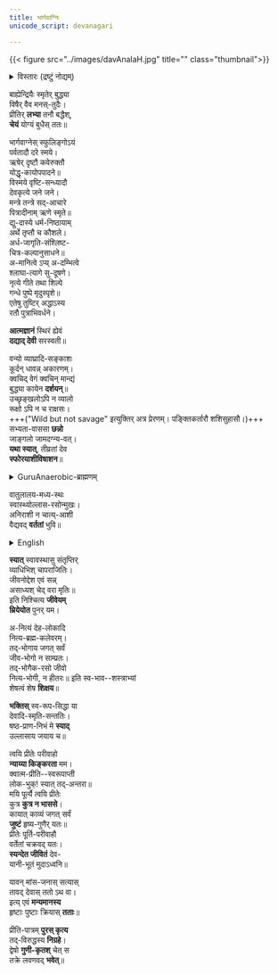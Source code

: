 ```yaml
---
title: भार्गवाग्निः
unicode_script: devanagari

---
```


{{< figure src="../images/davAnalaH.jpg" title="" class="thumbnail">}}

<details><summary>विस्तारः (द्रष्टुं नोद्यम्)</summary>

कालः \- २०१७ त आरब्धम्, ततो नित्यस्मृतौ प्रयुज्यमानम्, काले काले परिवर्त्यमानं च। 
</details>

बाह्येन्द्रियैः स्मृतेर् बुद्ध्या  
विषैर् वैव मनस्-तुदैः।  
प्रीतिर् **लभ्या** तनौ बद्धैश्,  
**चेयं** योग्यं बुधैस् ततः॥

भार्गवाग्नेस् स्फुलिङ्गोऽयं  
पर्वतादौ दरे स्मये।  
ऋषेर् दृष्टौ कवेरुक्तौ  
योद्धृ-कायोपपादने॥  
विस्मये वृष्टि-सन्ध्यादौ  
देवकृत्ये जने जने।  
मन्त्रे तन्त्रे सद्-आचारे  
पित्रादीनाम् ऋणे स्मृते॥  
द्यु-दास्ये धर्म-निष्ठायाम्  
अर्थे तृप्तौ च कौशले।  
अर्ध-जागृति-संश्लिष्ट-  
चित्र-कल्पानुसाधने॥    
अ-मानित्वे ऽप्य् अ-दम्भित्वे  
श्लाघा-त्यागे सु-दूषणे।  
नृत्ये गीते तथा शिल्पे  
गन्धे पुष्पे मृदुस्पृशे॥    
एतेषु तुष्टिर् अद्धाऽस्य  
रतौ पुत्राभिवर्धने। 

**आत्मज्ञानं** स्थिरं ह्येवं  
**दद्याद् देवी** सरस्वती॥

वन्यो व्याघ्रादि-सङ्काशः  
कूर्दन् धावन्न् अकारणम्।  
क्वचिद् वेगं क्वचिन् मान्द्यं  
बुद्ध्या कायेन **दर्शयन्**॥  
उच्छृङ्खलोऽपि न व्यालो  
रूक्षो ऽपि न च राक्षसः।  
+++("Wild but not savage" इत्युक्तिर् अत्र प्रेरणम्। पङ्क्तिकर्तारौ शशिसुहासौ।)+++  
सभ्यता-वाससा **छन्नो**  
जाङ्गलो जामदग्न्य-वत्।  
**यथा स्यात्**, तीव्रतां देव  
**स्फोरयाशीविषाशन**॥

<details><summary>GuruAnaerobic-ब्राह्मणम्</summary>

Wild, but not savage.

"The closest to a wild environment is being in a Street Gang, with its periods of inaction and intense action, adrenaline, and psychological danger. This is because young people are still wild. Yet people say that is wrong. Society doesn't like wildness. It's scared by it. It will stop you from being wild. It wants you to conform, but as soon as you conform, your life-force and spirit is dead."
</details>

वातुलालय-मध्य-स्थः  
स्वास्थ्योल्लास-रसोन्मुखः।  
अनिराशी न चात्य्-आशी  
वैद्यवद् **वर्ततां** भुवि॥  

<details><summary>English</summary>

One must live in the world seeking delight and health, as if one were a doctor in a mental hospital - neither too hopeful, nor hopeless.
</details>

**स्यात्** स्वावस्थासु संतृप्तिर्  
व्याधिभिश् चापराजितिः।  
जीवनोद्देश एवं सन्न्  
असाध्यश् चेद् वरा मृतिः॥  
इति निश्चित्य **जीवेयम्**  
**म्रियेयोत** पुनर् यम।

अ-नित्यं देह-लोकादि  
नित्य-ब्रह्म-कलेवरम्।  
तद्-भोगाय जगत् सर्वं  
जीव-भोगो न साम्प्रतः।  
तद्-भोगैक-रसो जीवो  
नित्य-भोगी, न हीतरः॥
इति स्व-भाव--शस्त्राभ्यां  
शेषत्वं शेष **शिक्षय**॥

**भक्तिस्** स्व-रूप-सिद्धा या  
देवादि-स्मृति-सन्ततिः।  
षष्ठ-प्राण-निभं मे **स्याद्**  
उल्लासाय जयाय च॥

त्वयि प्रीतेः परीवाहो  
**न्याय्या किङ्करता** मम।  
क्वात्म-प्रीति--स्वरूपाप्ती  
लोक-भुक्! स्यात् तद्-अन्तरा॥  
मयि पूर्त्यै त्वयि प्रीतेः  
कुत्र **कुत्र न भाससे**।  
कायात् काव्यं जगत् सर्वं  
**जुष्टं** हृष्य-गुणैर् यतः॥  
प्रीतेः पूर्ति-परीवाहौ  
वर्तेतां चक्रवद् यतः।  
**स्यन्देत जीवितं** देव-  
यानी-भूतं मुदाऽध्वनि॥  

यावन् मांस-जनास् सत्यास्  
तावद् देवास् ततो ऽथ वा।  
इत्य् एवं **मन्यमानस्य**  
हृष्टाः पुष्टाः क्रियास् **तताः**॥

प्रीति-पात्रम् **पुरस् कृत्य**  
तद्-विरुद्धस्य **निग्रहे**।  
द्वेषो **गुणी-कृतश्** चेत् स  
तक्रे लवणवद् **भवेत्**॥ 


